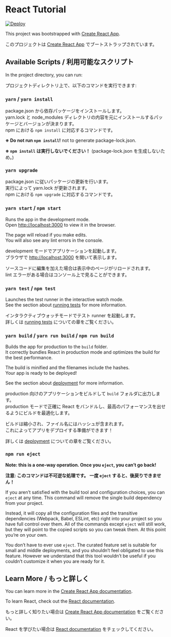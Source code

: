 # React Tutorial

[![Deploy](https://www.herokucdn.com/deploy/button.png)](https://heroku.com/deploy)

This project was bootstrapped with [Create React App](https://github.com/facebook/create-react-app).

このプロジェクトは [Create React App](https://github.com/facebook/create-react-app) でブートストラップされています。

## Available Scripts / 利用可能なスクリプト

In the project directory, you can run:

プロジェクトディレクトリ上で、以下のコマンドを実行できます:

### `yarn` / `yarn install`

package.json から依存パッケージをインストールします。<br>
yarn.lock と node_modules ディレクトリの内容を元にインストールするパッケージとバージョンが決まります。<br>
npm における `npm install` に対応するコマンドです。

**※ Do not run `npm install`!** not to generate package-lock.json.

**※ `npm install` は実行しないでください！** (package-lock.json を生成しないため。)

### `yarn upgrade`

package.json に従いパッケージの更新を行います。<br>
実行によって yarn.lock が更新されます。<br>
npm における `npm upgrade` に対応するコマンドです。

### `yarn start` / `npm start`

Runs the app in the development mode.<br>
Open [http://localhost:3000](http://localhost:3000) to view it in the browser.

The page will reload if you make edits.<br>
You will also see any lint errors in the console.

development モードでアプリケーションを起動します。<br>
ブラウザで [http://localhost:3000](http://localhost:3000) を開いて表示します。

ソースコードに編集を加えた場合は表示中のページがリロードされます。<br>
lint エラーがある場合はコンソール上で見ることができます。

### `yarn test` / `npm test`

Launches the test runner in the interactive watch mode.<br>
See the section about [running tests](https://facebook.github.io/create-react-app/docs/running-tests) for more information.

インタラクティブウォッチモードでテスト runner を起動します。<br>
詳しくは [running tests](https://facebook.github.io/create-react-app/docs/running-tests) についての章をご覧ください。

### `yarn build` / `yarn run build` / `npm run build`

Builds the app for production to the `build` folder.<br>
It correctly bundles React in production mode and optimizes the build for the best performance.

The build is minified and the filenames include the hashes.<br>
Your app is ready to be deployed!

See the section about [deployment](https://facebook.github.io/create-react-app/docs/deployment) for more information.

production 向けのアプリケーションをビルドして `build` フォルダに出力します。<br>
production モードで正確に React をバンドルし、最高のパフォーマンスを出せるようにビルドを最適化します。

ビルドは縮小され、ファイル名にはハッシュが含まれます。<br>
これによってアプリをデプロイする準備ができます！

詳しくは [deployment](https://facebook.github.io/create-react-app/docs/deployment) についての章をご覧ください。

### `npm run eject`

**Note: this is a one-way operation. Once you `eject`, you can’t go back!**

**注意: このコマンドは不可逆な処理です。 一度 `eject` すると、後戻りできません！**

If you aren’t satisfied with the build tool and configuration choices, you can `eject` at any time. This command will remove the single build dependency from your project.

Instead, it will copy all the configuration files and the transitive dependencies (Webpack, Babel, ESLint, etc) right into your project so you have full control over them. All of the commands except `eject` will still work, but they will point to the copied scripts so you can tweak them. At this point you’re on your own.

You don’t have to ever use `eject`. The curated feature set is suitable for small and middle deployments, and you shouldn’t feel obligated to use this feature. However we understand that this tool wouldn’t be useful if you couldn’t customize it when you are ready for it.

## Learn More / もっと詳しく

You can learn more in the [Create React App documentation](https://facebook.github.io/create-react-app/docs/getting-started).

To learn React, check out the [React documentation](https://reactjs.org/).

もっと詳しく知りたい場合は [Create React App documentation](https://facebook.github.io/create-react-app/docs/getting-started) をご覧ください。

React を学びたい場合は [React documentation](https://reactjs.org/) をチェックしてください。

